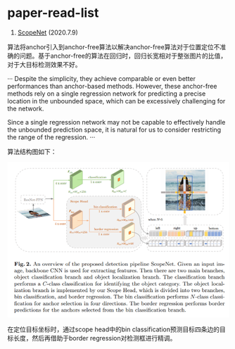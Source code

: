 # paper-read-list
1. [ScopeNet](https://arxiv.org/abs/2005.04854)  (2020.7.9)

  算法将anchor引入到anchor-free算法以解决anchor-free算法对于位置定位不准确的问题。基于anchor-free的算法在回归时，回归长宽相对于整张图片的比值，对于大目标检测效果不好。

···
  Despite the simplicity, they achieve comparable or even better performances than anchor-based methods.
  However, these anchor-free methods rely on a single regression network for predicting a precise location
  in the unbounded space, which can be excessively challenging for the network.

  Since a single regression network may not be capable to effectively handle the unbounded prediction space,
  it is natural for us to consider restricting the range of the regression.
···

  算法结构图如下：
  <div style="color:#0000FF" align="center">
  <img src="/image/scopenet.png"/>
  </div>

  在定位目标坐标时，通过scope head中的bin classification预测目标四条边的目标长度，然后再借助于border regression对检测框进行精调。
